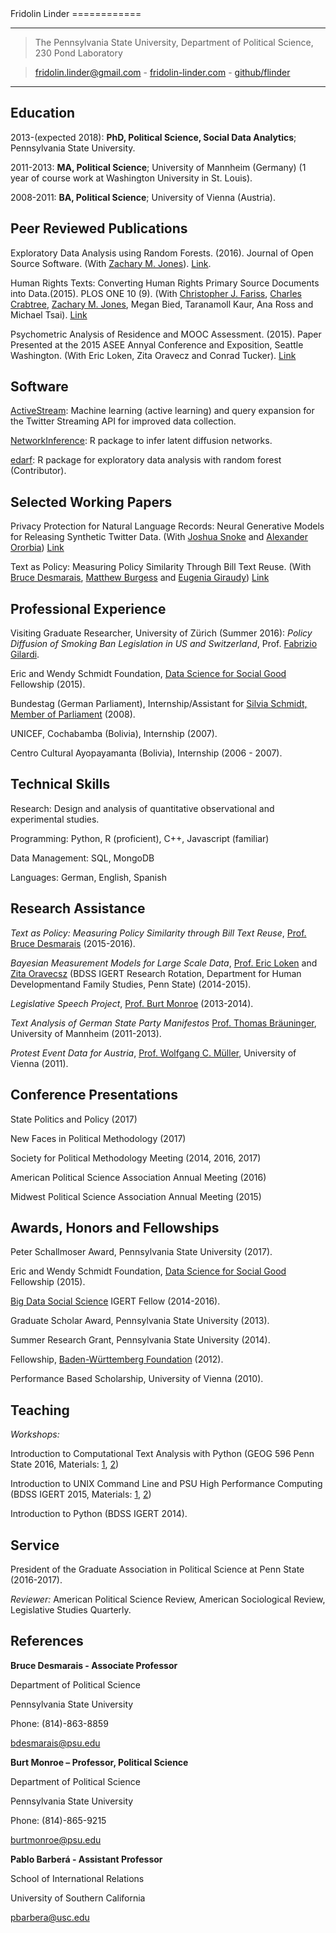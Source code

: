 <div id="cv_div">
Fridolin Linder 
============

----

> The Pennsylvania State University, Department of Political Science, 230 Pond Laboratory

> [fridolin.linder@gmail.com](mailto:fridolin.linder@gmail.com) - [fridolin-linder.com](http://fridolin-linder.com) - [github/flinder](https://github.com/flinder)

----

Education
---------

2013-(expected 2018):   **PhD, Political Science, Social Data Analytics**; Pennsylvania State University.

2011-2013:   **MA, Political Science**; University of Mannheim (Germany) (1 year of course work at Washington University in St. Louis).

2008-2011:   **BA, Political Science**; University of Vienna (Austria).


Peer Reviewed Publications
----------
Exploratory Data Analysis using Random Forests. (2016). Journal of
Open Source Software. (With [Zachary M. Jones](http://zmjones.com)).
[Link](http://joss.theoj.org/papers/d29df349c8450ef958c0fde5bf164371).

Human Rights Texts: Converting Human Rights Primary Source Documents into
Data.(2015). PLOS ONE 10 (9). (With [Christopher J. Fariss](http://cfariss.com/),
[Charles Crabtree](http://charlescrabtree.com), [Zachary M. Jones](http://zmjones.com),
Megan Bied, Taranamoll Kaur, Ana Ross and Michael Tsai).
[Link](http://journals.plos.org/plosone/article?id=10.1371/journal.pone.0138935)

Psychometric Analysis of Residence and MOOC Assessment. (2015). Paper Presented
at the 2015 ASEE Annyal Conference and Exposition, Seattle Washington. (With Eric
Loken, Zita Oravecz and Conrad Tucker).
[Link](https://peer.asee.org/psychometric-analysis-of-residence-and-mooc-assessments)

Software
----------
[ActiveStream](https://github.com/flinder/active_stream): Machine learning (active learning) and query expansion for the Twitter Streaming API for improved data collection.

[NetworkInference](https://github.com/flinder/NetworkInference): R package to infer latent diffusion networks.

[edarf](https://github.com/zmjones/edarf): R package for exploratory data analysis with random forest (Contributor).


Selected Working Papers
----------

Privacy Protection for Natural Language Records: Neural Generative Models for Releasing Synthetic Twitter Data. (With [Joshua Snoke](http://stat.psu.edu/people/jvs140@psu.edu) and [Alexander Ororbia](http://www.personal.psu.edu/ago109/)) [Link](https://arxiv.org/abs/1606.01151)

Text as Policy: Measuring Policy Similarity Through Bill Text Reuse. (With [Bruce Desmarais](http://brucedesmarais.com/), [Matthew Burgess](https://scholar.google.com/citations?user=BJFgS_oAAAAJ&hl=en) and [Eugenia Giraudy](https://scholar.google.com/citations?user=GNwyyrsAAAAJ&hl=e://scholar.google.com/citations?user=GNwyyrsAAAAJ&hl=en)) [Link](https://papers.ssrn.com/sol3/papers.cfm?abstract_id=2812607)


Professional Experience
----------

Visiting Graduate Researcher, University of Zürich (Summer 2016): *Policy Diffusion of Smoking Ban Legislation in US and Switzerland*, Prof.
[Fabrizio Gilardi](http://www.fabriziogilardi.org/).

Eric and Wendy Schmidt Foundation, [Data Science for Social Good](http://dssg.io) 
Fellowship (2015).

Bundestag (German Parliament), Internship/Assistant for [Silvia Schmidt, Member of Parliament](http://www.spdfraktion.de/abgeordnete/schmidt-eisleben?wp=17) (2008).

UNICEF, Cochabamba (Bolivia), Internship (2007).

Centro Cultural Ayopayamanta (Bolivia), Internship (2006 - 2007).


Technical Skills
---------------

Research: Design and analysis of quantitative observational and experimental studies.

Programming:  Python, R (proficient), C++, Javascript (familiar)

Data Management: SQL, MongoDB

Languages: German, English, Spanish 


Research Assistance
----------

*Text as Policy: Measuring Policy Similarity through Bill Text Reuse*, 
[Prof. Bruce Desmarais](http://sites.psu.edu/desmaraisgroup/) (2015-2016).

*Bayesian Measurement Models for Large Scale Data*, [Prof. Eric Loken](http://hhd.psu.edu/hdfs/directory/bio.aspx?id=149) and [Zita Oravecsz](http://www.cogsci.uci.edu/~zoravecz/bayes/index.php?site=BOUM) (BDSS IGERT Research Rotation, Department for Human Developmentand Family Studies, Penn State) (2014-2015).

*Legislative Speech Project*, [Prof. Burt Monroe](http://polisci.la.psu.edu/people/blm24) (2013-2014).

*Text Analysis of German State Party Manifestos* [Prof. Thomas Bräuninger](http://www.tbraeuninger.de/), University of Mannheim (2011-2013).

*Protest Event Data for Austria*, [Prof. Wolfgang C. Müller](https://scholar.google.com/citations?user=9MttMt8AAAAJ&hl=en), University of Vienna (2011).


Conference Presentations
--------------------

State Politics and Policy (2017)

New Faces in Political Methodology (2017)

Society for Political Methodology Meeting (2014, 2016, 2017)

American Political Science Association Annual Meeting (2016)

Midwest Political Science Association Annual Meeting (2015)


Awards, Honors and Fellowships
-----------------------------

Peter Schallmoser Award, Pennsylvania State University (2017).

Eric and Wendy Schmidt Foundation, [Data Science for Social Good](http://dssg.io) 
Fellowship (2015).

[Big Data Social Science](http://bdss.psu.edu/) IGERT Fellow (2014-2016).

Graduate Scholar Award, Pennsylvania State University (2013).

Summer Research Grant, Pennsylvania State University (2014).

Fellowship, <a href="http://www.bw-stipendium.de/en/home.html">Baden-Württemberg Foundation</a> (2012).

Performance Based Scholarship, University of Vienna (2010).

Teaching
-------------------

*Workshops:*

Introduction to Computational Text Analysis with Python (GEOG 596 Penn State 2016, Materials: [1](http://fridolin-linder.com/2016/03/24/intro-to-text-analysis.html), [2](https://github.com/flinder/text_analysis_tutorial))

Introduction to UNIX Command Line and PSU High Performance Computing (BDSS IGERT 2015, Materials: [1](http://fridolin-linder.com/2015/12/03/psu-hpc-cheatsheet.html), [2](http://fridolin-linder.com/2015/12/02/commandline-cheatsheet.html))

Introduction to Python (BDSS IGERT 2014).


Service
-------------------

President of the Graduate Association in Political Science at Penn State (2016-2017).

*Reviewer:* American Political Science Review, American Sociological Review, Legislative Studies Quarterly.

References
----------------

**Bruce Desmarais - Associate Professor**

Department of Political Science

Pennsylvania State University

Phone: (814)-863-8859

[bdesmarais@psu.edu](mailto:burtmonroe@psu.edu)

**Burt Monroe – Professor, Political Science**

Department of Political Science

Pennsylvania State University

Phone: (814)-865-9215

[burtmonroe@psu.edu](mailto:burtmonroe@psu.edu)

**Pablo Barberá - Assistant Professor**

School of International Relations 

University of Southern California

[pbarbera@usc.edu](mailto:pbarbera@usc.edu)

</div>

